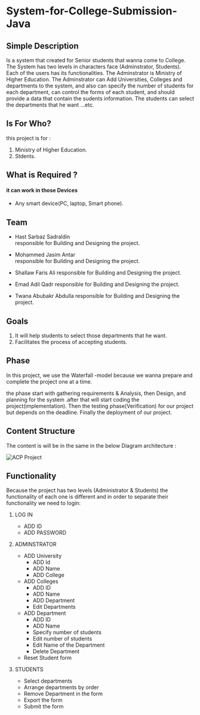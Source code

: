 # System-for-College-Submission-Java

## Simple Description
Is a system that created for Senior students that wanna come to College. The System has two levels in characters face (Adminstrator, Students). Each of the users has its functionalities. The Adminstrator is Ministry of Higher Education. The Adminstrator can Add Universities, Colleges and departments to the system, and also can specify the number of students for each department, can control the forms of each student, and should provide a data that contain the sudents information. The students can select the departments that he want ...etc.

## Is For Who?
this project is for :
  1. Ministry of Higher Education.
  2. Stdents.

## What is Required ?
#### it can work in those Devices
 - Any smart device(PC, laptop, Smart phone).     

## Team
- Hast Sarbaz Sadraldin     
responsible for Building and Designing the project.

- Mohammed Jasim Antar    
responsible for Building and Designing the project.

- Shallaw Faris Ali
responsible for Building and Designing the project.

- Emad Adil Qadr
responsible for Building and Designing the project.

- Twana Abubakr Abdulla
responsible for Building and Designing the project.

## Goals
  1. It will help students to select those departments that he want.
  2. Facilitates the process of accepting students.
  
## Phase 
In this project, we use the Waterfall -model because we wanna prepare and complete the project one at a time.

the phase start with gathering requirements & Analysis, then Design, and planning for the system .after that will start coding the project(implementation). Then the testing phase(Verification) for our project but depends on the deadline. Finally the deployment of our project.

## Content Structure 
The content is will be in the same in the below Diagram architecture :

![ACP Project](https://user-images.githubusercontent.com/69985235/194930782-4d09bf80-6f9d-4567-b8f0-dfce4d68ea61.png)


## Functionality 
Because the project has two levels (Administrator & Students) the functionality of each one is different and in order to separate their  functionality we need to login:
1. LOG IN 
   - ADD ID
   - ADD PASSWORD
  
2. ADMINSTRATOR
   - ADD University 
       - ADD Id
       - ADD Name
       - ADD College
   - ADD Colleges
       - ADD ID
       - ADD Name
       - ADD Department
       - Edit Departments
    - ADD Department 
       - ADD ID
       - ADD Name
       - Specify number of students
       - Edit number of students
       - Edit Name of the Department
       - Delete Department
    - Reset Student form
 3. STUDENTS  
    - Select departments
    - Arrange departments by order
    - Remove Department in the form
    - Export the form
    - Submit the form

